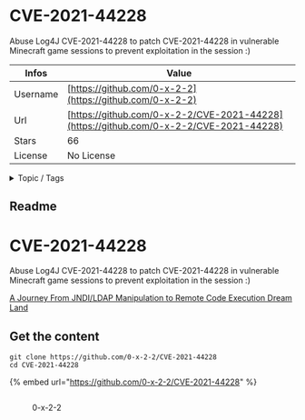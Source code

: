 # CVE-2021-44228

Abuse Log4J CVE-2021-44228 to patch CVE-2021-44228 in vulnerable Minecraft game sessions to prevent exploitation in the session :) 

| Infos    | Value                                                              |
| -------- | -------------------------------------------------------------------|
| Username | [https://github.com/0-x-2-2](https://github.com/0-x-2-2) |
| Url      | [https://github.com/0-x-2-2/CVE-2021-44228](https://github.com/0-x-2-2/CVE-2021-44228)                                               |
| Stars    | 66                                                          |
| License  | No License                                                        |

<details>

<summary>Topic / Tags</summary>

* cve-2021-44228* exploit* jndi* ldap* log4j* minecraft* rce

</details>

## Readme

# CVE-2021-44228
Abuse Log4J CVE-2021-44228 to patch CVE-2021-44228 in vulnerable Minecraft game sessions to prevent exploitation in the session :)

[A Journey From JNDI/LDAP Manipulation to Remote Code Execution Dream Land](https://www.youtube.com/watch?v=Y8a5nB-vy78)



## Get the content

```
git clone https://github.com/0-x-2-2/CVE-2021-44228
cd CVE-2021-44228
```

{% embed url="https://github.com/0-x-2-2/CVE-2021-44228" %}

<figure><img src="https://avatars.githubusercontent.com/u/9968651?v=4" alt=""><figcaption><p>0-x-2-2</p></figcaption></figure>
